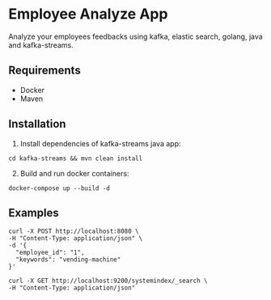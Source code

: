 # Employee Analyze App
Analyze your employees feedbacks using kafka, elastic search, golang, java and kafka-streams. 

## Requirements
- Docker
- Maven

## Installation

1. Install dependencies of kafka-streams java app:

```
cd kafka-streams && mvn clean install                                                                                                                            
```


2. Build and run docker containers:

```
docker-compose up --build -d
```

## Examples

```
curl -X POST http://localhost:8080 \
-H "Content-Type: application/json" \
-d '{
  "employee_id": "1",
  "keywords": "vending-machine"
}'
```

```
curl -X GET http://localhost:9200/systemindex/_search \
-H "Content-Type: application/json"
```